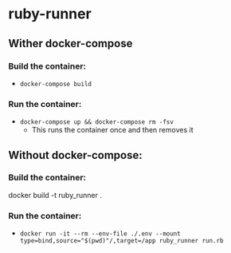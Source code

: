 # ruby-runner

## Wither docker-compose
### Build the container:
* `docker-compose build`

### Run the container:
* `docker-compose up && docker-compose rm -fsv`
  * This runs the container once and then removes it


## Without docker-compose:
### Build the container:
docker build -t ruby_runner .

### Run the container:
* `docker run -it --rm --env-file ./.env --mount type=bind,source="$(pwd)"/,target=/app ruby_runner run.rb`